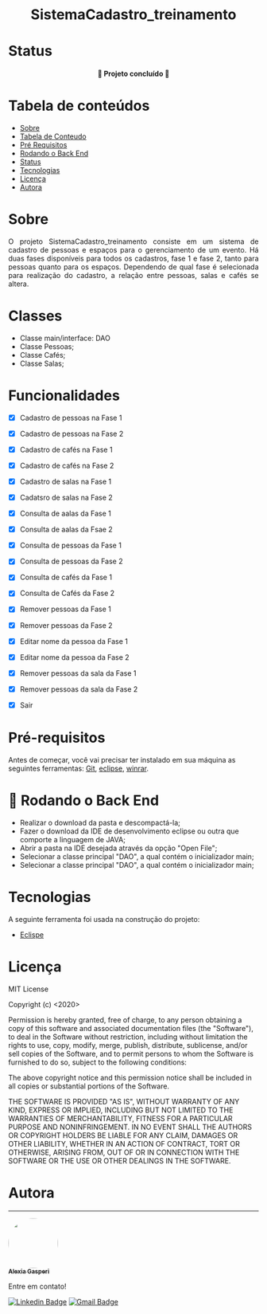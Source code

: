 <h1 align="center">  SistemaCadastro_treinamento </h1>

# Status

<h4 align="center"> 
	🚀 Projeto concluído  🚧
</h4>

# Tabela de conteúdos

<!--ts-->
   * [Sobre](#Sobre)
   * [Tabela de Conteudo](#tabela-de-conteudo)
   * [Pré Requisitos](#pre-requisitos)
   * [Rodando o Back End](#rodando-o-backend)
   * [Status](#testes)
   * [Tecnologias](#tecnologias)
   * [Licença](#licença)
   * [Autora](#autora)
<!--te-->

# Sobre

<p align="justify"> O projeto SistemaCadastro_treinamento consiste em um sistema de cadastro de pessoas e espaços para o gerenciamento de um evento. Há duas fases disponíveis para todos os cadastros, fase 1 e fase 2, tanto para pessoas quanto para os espaços. Dependendo de qual fase é selecionada para realização do cadastro, a relação entre pessoas, salas e cafés se altera. </p>

# Classes

* Classe main/interface: DAO
* Classe Pessoas;
* Classe Cafés; 
* Classe Salas; 

# Funcionalidades

- [X] Cadastro de pessoas na Fase 1
- [X] Cadastro de pessoas na Fase 2
- [X] Cadastro de cafés na Fase 1 
- [X] Cadastro de cafés na Fase 2
- [X] Cadastro de salas na Fase 1
- [X] Cadatsro de salas na Fase 2
- [X] Consulta de aalas da Fase 1
- [X] Consulta de aalas da Fsae 2
- [X] Consulta de pessoas da Fase 1
- [X] Consulta de pessoas da Fase 2
- [X] Consulta de cafés da Fase 1
- [X] Consulta de Cafés da Fase 2
- [X] Remover pessoas da Fase 1
- [X] Remover pessoas da Fase 2
- [X] Editar nome da pessoa da Fase 1
- [X] Editar nome da pessoa da Fase 2
- [X] Remover pessoas da sala da Fase 1
- [X] Remover pessoas da sala da Fase 2
- [X] Sair


# Pré-requisitos

Antes de começar, você vai precisar ter instalado em sua máquina as seguintes ferramentas:
[Git](https://git-scm.com), [eclipse](https://www.eclipse.org/downloads/), [winrar](https://www.win-rar.com/start.html?&L=9).

# 🎲 Rodando o Back End 

 * Realizar o download da pasta e descompactá-la;
 * Fazer o download da IDE de desenvolvimento eclipse ou outra que comporte a linguagem de JAVA;
 * Abrir a pasta na IDE desejada através da opção "Open File"; 
 * Selecionar a classe principal "DAO", a qual contém o inicializador main; 
 * Selecionar a classe principal "DAO", a qual contém o inicializador main; 

# Tecnologias

A seguinte ferramenta foi usada na construção do projeto:

- [Eclispe](https://www.eclipse.org/)

# Licença

MIT License

Copyright (c) <2020> <Alexia Gasperi>

Permission is hereby granted, free of charge, to any person obtaining a copy
of this software and associated documentation files (the "Software"), to deal
in the Software without restriction, including without limitation the rights
to use, copy, modify, merge, publish, distribute, sublicense, and/or sell
copies of the Software, and to permit persons to whom the Software is
furnished to do so, subject to the following conditions:

The above copyright notice and this permission notice shall be included in all
copies or substantial portions of the Software.

THE SOFTWARE IS PROVIDED "AS IS", WITHOUT WARRANTY OF ANY KIND, EXPRESS OR
IMPLIED, INCLUDING BUT NOT LIMITED TO THE WARRANTIES OF MERCHANTABILITY,
FITNESS FOR A PARTICULAR PURPOSE AND NONINFRINGEMENT. IN NO EVENT SHALL THE
AUTHORS OR COPYRIGHT HOLDERS BE LIABLE FOR ANY CLAIM, DAMAGES OR OTHER
LIABILITY, WHETHER IN AN ACTION OF CONTRACT, TORT OR OTHERWISE, ARISING FROM,
OUT OF OR IN CONNECTION WITH THE SOFTWARE OR THE USE OR OTHER DEALINGS IN THE
SOFTWARE.

# Autora
---

<a href="https://www.linkedin.com/in/alexia-gasperi-128a7a1b9">
 <img style="border-radius: 50%;" src="https://avatars.githubusercontent.com/u/61278895?s=60&v=4" width="100px;" alt=""/>
 <br />
 <sub><b>Alexia Gasperi</b></sub></a> <a href="https://www.linkedin.com/in/alexia-gasperi-128a7a1b9" title="Alexia Gasperi"></a>


Entre em contato!

[![Linkedin Badge](https://img.shields.io/badge/-Alexia-blue?style=flat-square&logo=Linkedin&logoColor=white&link=https://www.linkedin.com/in/alexia-gasperi-128a7a1b9)](https://www.linkedin.com/in/alexia-gasperi-128a7a1b9) 
[![Gmail Badge](https://img.shields.io/badge/-alexiagfirmes@gmail.com-c14438?style=flat-square&logo=Gmail&logoColor=white&link=mailto:alexiagfirmes@gmail.com)](mailto:alexiagfirmes@gmail.com)

